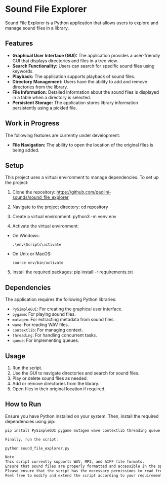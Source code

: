 # Sound File Explorer

Sound File Explorer is a Python application that allows users to explore and manage sound files in a library. 

## Features

- **Graphical User Interface (GUI):** The application provides a user-friendly GUI that displays directories and files in a tree view.
- **Search Functionality:** Users can search for specific sound files using keywords.
- **Playback:** The application supports playback of sound files.
- **Directory Management:** Users have the ability to add and remove directories from the library.
- **File Information:** Detailed information about the sound files is displayed in a table when a directory is selected.
- **Persistent Storage:** The application stores library information persistently using a pickled file.

## Work in Progress

The following features are currently under development:

- **File Navigation:** The ability to open the location of the original files is being added.

## Setup

This project uses a virtual environment to manage dependencies. To set up the project:

1. Clone the repository:
https://github.com/paolini-sounds/sound_file_explorer

3. Navigate to the project directory:
  cd repository

4. Create a virtual environment:
  python3 -m venv env

5. Activate the virtual environment:
- On Windows:
  ```
  .\env\Scripts\activate
  ```
- On Unix or MacOS:
  ```
  source env/bin/activate
  ```
5. Install the required packages:
   pip install -r requirements.txt

## Dependencies

The application requires the following Python libraries:

- `PySimpleGUI`: For creating the graphical user interface.
- `pygame`: For playing sound files.
- `mutagen`: For extracting metadata from sound files.
- `wave`: For reading WAV files.
- `contextlib`: For managing context.
- `threading`: For handling concurrent tasks.
- `queue`: For implementing queues.

## Usage

1. Run the script.
2. Use the GUI to navigate directories and search for sound files.
3. Play or delete sound files as needed.
4. Add or remove directories from the library.
5. Open files in their original location if required.

## How to Run

Ensure you have Python installed on your system. Then, install the required dependencies using pip:

```bash
pip install PySimpleGUI pygame mutagen wave contextlib threading queue

Finally, run the script:

python sound_file_explorer.py

Note
This script currently supports WAV, MP3, and AIFF file formats.
Ensure that sound files are properly formatted and accessible in the specified directories.
Please ensure that the script has the necessary permissions to read from and write to the directories where your sound files are stored. If the script does not have these permissions, it may not function as expected.
Feel free to modify and extend the script according to your requirements.

